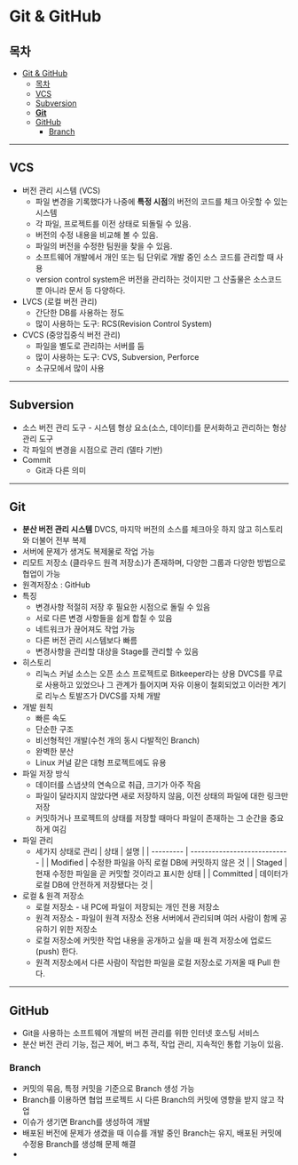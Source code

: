 # Git & GitHub
## 목차
<!-- TOC -->

- [Git \& GitHub](#git--github)
  - [목차](#목차)
  - [VCS](#vcs)
  - [Subversion](#subversion)
  - [**Git**](#git)
  - [GitHub](#github)
    - [Branch](#branch)

<!-- /TOC -->
---
## VCS
- 버전 관리 시스템 (VCS)
  - 파일 변경을 기록했다가 나중에 **특정 시점**의 버전의 코드를 체크 아웃할 수 있는 시스템
  - 각 파일, 프로젝트를 이전 상태로 되돌릴 수 있음.
  - 버전의 수정 내용을 비교해 볼 수 있음.
  - 파일의 버전을 수정한 팀원을 찾을 수 있음.
  - 소프트웨어 개발에서 개인 또는 팀 단위로 개발 중인 소스 코드를 관리할 때 사용
  - version control system은 버전을 관리하는 것이지만 그 산출물은 소스코드 뿐 아니라 문서 등 다양하다.
- LVCS (로컬 버전 관리)
  - 간단한 DB를 사용하는 정도
  - 많이 사용하는 도구: RCS(Revision Control System)
- CVCS (중앙집중식 버전 관리)
  - 파일을 별도로 관리하는 서버를 둠
  - 많이 사용하는 도구: CVS, Subversion, Perforce
  - 소규모에서 많이 사용

---
## Subversion
  - 소스 버전 관리 도구 - 시스템 형상 요소(소스, 데이터)를 문서화하고 관리하는 형상 관리 도구
  - 각 파일의 변경을 시점으로 관리 (델타 기반)
  - Commit
    - Git과 다른 의미
        
---
## **Git**
- **분산 버전 관리 시스템** DVCS, 마지막 버전의 소스를 체크아웃 하지 않고 히스토리와 더불어 전부 복제
- 서버에 문제가 생겨도 복제물로 작업 가능
- 리모트 저장소 (클라우드 원격 저장소)가 존재하며, 다양한 그룹과 다양한 방법으로 협업이 가능
- 원격저장소 : GitHub
- 특징
  - 변경사항 적절히 저장 후 필요한 시점으로 돌릴 수 있음
  - 서로 다른 변경 사항들을 쉽게 합칠 수 있음 
  - 네트워크가 끊어져도 작업 가능
  - 다른 버전 관리 시스템보다 빠름
  - 변경사항을 관리할 대상을 Stage를 관리할 수 있음
- 히스토리
  - 리눅스 커널 소스는 오픈 소스 프로젝트로 Bitkeeper라는 상용 DVCS를 무료로 사용하고 있었으나 그  관계가 틀어지며 자유 이용이 철회되었고 이러한 계기로 리누스 토발즈가 DVCS를 자체 개발
- 개발 원칙
  - 빠른 속도
  - 단순한 구조
  - 비선형적인 개발(수천 개의 동시 다발적인 Branch)
  - 완벽한 분산
  - Linux 커널 같은 대형 프로젝트에도 유용
- 파일 저장 방식
  - 데이터를 스냅샷의 연속으로 취급, 크기가 아주 작음
  - 파일이 달라지지 않았다면 새로 저장하지 않음, 이전 상태의 파일에 대한 링크만 저장
  - 커밋하거나 프로젝트의 상태를 저장할 때마다 파일이 존재하는 그 순간을 중요하게 여김
- 파일 관리
  - 세가지 상태로 관리
      | 상태        | 설명                           |
      | --------- | ---------------------------- |
      | Modified  | 수정한 파일을 아직 로컬 DB에 커밋하지 않은 것  |
      | Staged    | 현재 수정한 파일을 곧 커밋할 것이라고 표시한 상태 |
      | Committed | 데이터가 로컬 DB에 안전하게 저장됐다는 것     |
- 로컬 & 원격 저장소
  - 로컬 저장소 - 내 PC에 파일이 저장되는 개인 전용 저장소
  - 원격 저장소 - 파일이 원격 저장소 전용 서버에서 관리되며 여러 사람이 함께 공유하기 위한 저장소
  - 로컬 저장소에 커밋한 작업 내용을 공개하고 싶을 때 원격 저장소에 업로드 (push) 한다.
  - 원격 저장소에서 다른 사람이 작업한 파일을 로컬 저장소로 가져올 때 Pull 한다.

---

## GitHub
- Git을 사용하는 소프트웨어 개발의 버전 관리를 위한 인터넷 호스팅 서비스
- 분산 버전 관리 기능, 접근 제어, 버그 추적, 작업 관리, 지속적인 통합 기능이 있음.
### Branch
- 커밋의 묶음, 특정 커밋을 기준으로 Branch 생성 가능
- Branch를 이용하면 협업 프로젝트 시 다른 Branch의 커밋에 영향을 받지 않고 작업
- 이슈가 생기면 Branch를 생성하여 개발
- 배포된 버전에 문제가 생겼을 때 이슈를 개발 중인 Branch는 유지, 배포된 커밋에 수정용 Branch를 생성해 문제 해결
- 

